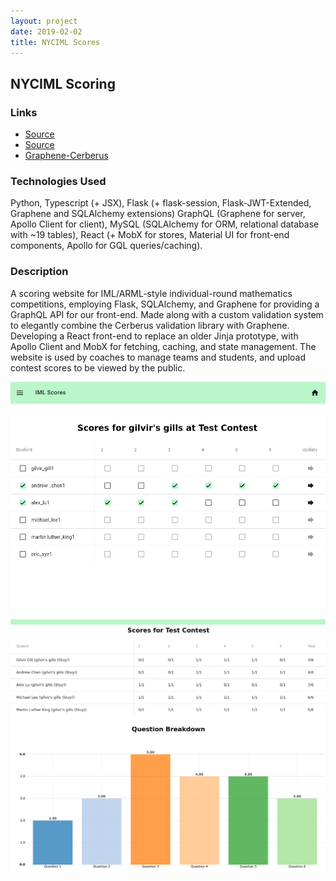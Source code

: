 ```yaml
---
layout: project
date: 2019-02-02
title: NYCIML Scores
---
```


## NYCIML Scoring

### Links

* <a href="https://scores.nyciml.org" target="_blank">Source</a>
* <a href="https://github.com/alexlu876/iml-scoring" target="_blank">Source</a>
* <a href="https://pypi.org/project/graphene-cerberus" target="_blank">Graphene-Cerberus</a>

### Technologies Used

Python, Typescript (+ JSX), Flask (+ flask-session, Flask-JWT-Extended, Graphene and SQLAlchemy extensions) GraphQL (Graphene for server, Apollo Client for client), MySQL (SQLAlchemy for ORM, relational database with ~19 tables), React (+ MobX for stores, Material UI for front-end components, Apollo for GQL queries/caching).

### Description

A scoring website for IML/ARML-style individual-round mathematics competitions, employing Flask, SQLAlchemy, and Graphene for providing a GraphQL API for our front-end. Made along with a custom validation system to elegantly combine the Cerberus validation library with
Graphene. Developing a React front-end to replace an older Jinja prototype, with Apollo Client and MobX for fetching, caching, and state management. The website is used by coaches to manage teams and students, and upload contest scores to be viewed by the public.

<!--more-->
![NYCIML Scoring](/assets/img/nyciml-1.png)

![NYCIML Score Viewing](/assets/img/nyciml-2.png)
